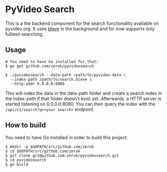 # PyVideo Search

This is a the backend component for the search functionality available on
pyvideo.org. It uses [bleve][] in the background and for now supports only
fulltext-searching.

## Usage

```
# You need to have Go installed for that:
$ go get github.com/zerok/pyvideosearch

$ ./pyvideosearch --data-path /path/to/pyvideo-data \
  --index-path /path/to/search.bleve \
  --http-addr 0.0.0.0:8080
```

This will index the data in the data-path folder and create a search index
in the index-path if that folder doesn't exist yet. Afterwards, a HTTP server
is started listening on 0.0.0.0:8080. You can then query the index with the
`/api/v1/search?q=<your search>` endpoint.

## How to build

You need to have Go installed in order to build this project:

```
$ mkdir -p $GOPATH/src/github.com/zerok
$ cd $GOPATH/src/github.com/zerok
$ git clone git@github.com:zerok/pyvideosearch.git
$ cd pyvideosearch
$ go build
```

[bleve]: http://www.blevesearch.com/